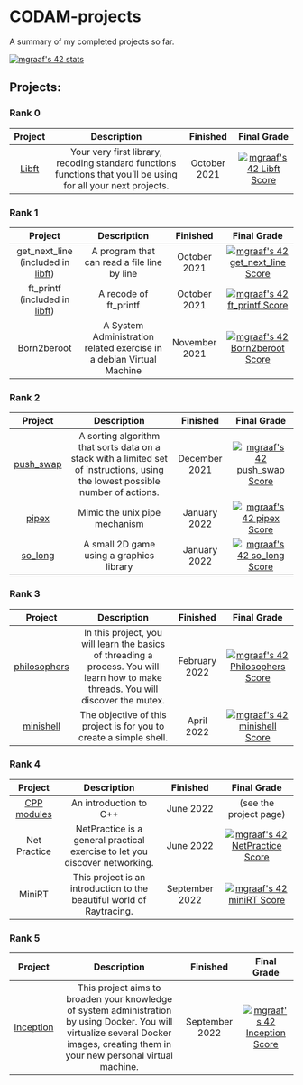 # CODAM-projects
A summary of my completed projects so far.

[![mgraaf's 42 stats](https://badge42.vercel.app/api/v2/cl8kigvn400730hjwbzdxbs83/stats?cursusId=21&coalitionId=58)](https://github.com/JaeSeoKim/badge42)

## Projects:

### Rank 0
|                    Project                    |                                                   Description                                                   |   Finished   |                                                                   Final Grade                                                                   |
| :-------------------------------------------: | :-------------------------------------------------------------------------------------------------------------: | :----------: | :---------------------------------------------------------------------------------------------------------------------------------------------: |
| [Libft](https://github.com/maiadegraaf/libft) | Your very first library, recoding standard functions functions that you’ll be using for all your next projects. | October 2021 | [![mgraaf's 42 Libft Score](https://badge42.vercel.app/api/v2/cl8kigvn400730hjwbzdxbs83/project/2365202)](https://github.com/JaeSeoKim/badge42) |

### Rank 1

|                                  Project                                  |                             Description                              |   Finished    |                                                                       Final Grade                                                                       |
| :-----------------------------------------------------------------------: | :------------------------------------------------------------------: | :-----------: | :-----------------------------------------------------------------------------------------------------------------------------------------------------: |
| get_next_line (included in [libft](https://github.com/maiadegraaf/libft)) |             A program that can read a file line by line              | October 2021  | [![mgraaf's 42 get_next_line Score](https://badge42.vercel.app/api/v2/cl8kigvn400730hjwbzdxbs83/project/2378741)](https://github.com/JaeSeoKim/badge42) |
|   ft_printf (included in [libft](https://github.com/maiadegraaf/libft))   |                        A recode of ft_printf                         | October 2021  |   [![mgraaf's 42 ft_printf Score](https://badge42.vercel.app/api/v2/cl8kigvn400730hjwbzdxbs83/project/2378740)](https://github.com/JaeSeoKim/badge42)   |
|                                Born2beroot                                | A System Administration related exercise in a debian Virtual Machine | November 2021 |  [![mgraaf's 42 Born2beroot Score](https://badge42.vercel.app/api/v2/cl8kigvn400730hjwbzdxbs83/project/2378739)](https://github.com/JaeSeoKim/badge42)  |


### Rank 2
|                        Project                        |                                                           Description                                                           |   Finished    |                                                                     Final Grade                                                                     |
| :---------------------------------------------------: | :-----------------------------------------------------------------------------------------------------------------------------: | :-----------: | :-------------------------------------------------------------------------------------------------------------------------------------------------: |
| [push_swap](https://github.com/maiadegraaf/push_swap) | A sorting algorithm that sorts data on a stack with a limited set of instructions, using the lowest possible number of actions. | December 2021 | [![mgraaf's 42 push_swap Score](https://badge42.vercel.app/api/v2/cl8kigvn400730hjwbzdxbs83/project/2423772)](https://github.com/JaeSeoKim/badge42) |
|     [pipex](https://github.com/maiadegraaf/pipex)     |                                                  Mimic the unix pipe mechanism                                                  | January 2022  |   [![mgraaf's 42 pipex Score](https://badge42.vercel.app/api/v2/cl8kigvn400730hjwbzdxbs83/project/2442123)](https://github.com/JaeSeoKim/badge42)   |
|   [so_long](https://github.com/maiadegraaf/so_long)   |                                            A small 2D game using a graphics library                                             | January 2022  |  [![mgraaf's 42 so_long Score](https://badge42.vercel.app/api/v2/cl8kigvn400730hjwbzdxbs83/project/2423771)](https://github.com/JaeSeoKim/badge42)  |

### Rank 3

|                          Project                           |                                                             Description                                                             |   Finished    |                                                                      Final Grade                                                                       |
| :--------------------------------------------------------: | :---------------------------------------------------------------------------------------------------------------------------------: | :-----------: | :----------------------------------------------------------------------------------------------------------------------------------------------------: |
| [philosophers](https:/github.com/maiadegraaf/philosophers) | In this project, you will learn the basics of threading a process. You will learn how to make threads. You will discover the mutex. | February 2022 | [![mgraaf's 42 Philosophers Score](https://badge42.vercel.app/api/v2/cl8kigvn400730hjwbzdxbs83/project/2460556)](https://github.com/JaeSeoKim/badge42) |
|    [minishell](https:/github.com/maiadegraaf/minishell)    |                                 The objective of this project is for you to create a simple shell.                                  |  April 2022   |  [![mgraaf's 42 minishell Score](https://badge42.vercel.app/api/v2/cl8kigvn400730hjwbzdxbs83/project/2530467)](https://github.com/JaeSeoKim/badge42)   |

### Rank 4

| Project | Description | Finished | Final Grade |
| :-----: | :---------: | :------: | :---------: |
| [CPP modules](https:/github.com/maiadegraaf/cpp) | An introduction to C++ | June 2022 | (see the project page)
| Net Practice |  NetPractice is a general practical exercise to let you discover networking. | June 2022 | [![mgraaf's 42 NetPractice Score](https://badge42.vercel.app/api/v2/cl8kigvn400730hjwbzdxbs83/project/2608036)](https://github.com/JaeSeoKim/badge42) |
| MiniRT |  This project is an introduction to the beautiful world of Raytracing. | September 2022 |[![mgraaf's 42 miniRT Score](https://badge42.vercel.app/api/v2/cl8kigvn400730hjwbzdxbs83/project/2572377)](https://github.com/JaeSeoKim/badge42)| 

### Rank 5
| Project | Description | Finished | Final Grade |
| :-----: | :---------: | :------: | :---------: |
| [Inception](https:/github.com/maiadegraaf/inception) | This project aims to broaden your knowledge of system administration by using Docker. You will virtualize several Docker images, creating them in your new personal virtual machine. | September 2022 | [![mgraaf's 42 Inception Score](https://badge42.vercel.app/api/v2/cl8kigvn400730hjwbzdxbs83/project/2659817)](https://github.com/JaeSeoKim/badge42) |